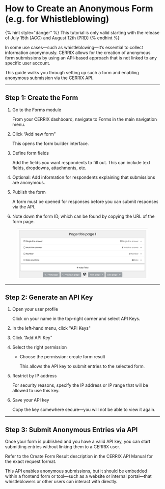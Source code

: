 # How to Create an Anonymous Form (e.g. for Whistleblowing)

{% hint style="danger" %}
This tutorial is only valid starting with the release of July 15th (ACC) and August 12th (PRD)
{% endhint %}

In some use cases—such as whistleblowing—it’s essential to collect information anonymously. CERRIX allows for the creation of anonymous form submissions by using an API-based approach that is not linked to any specific user account.

This guide walks you through setting up such a form and enabling anonymous submission via the CERRIX API.

***

## Step 1: Create the Form

1.  Go to the Forms module

    From your CERRIX dashboard, navigate to Forms in the main navigation menu.
2.  Click “Add new form”

    This opens the form builder interface.
3.  Define form fields

    Add the fields you want respondents to fill out. This can include text fields, dropdowns, attachments, etc.
4. Optional: Add information for respondents explaining that submissions are anonymous.
5.  Publish the form

    A form must be opened for responses before you can submit responses via the API.
6. Note down the form ID, which can be found by copying the URL of the form page.

<figure><img src="../.gitbook/assets/image (2) (1).png" alt=""><figcaption></figcaption></figure>

***

## Step 2: Generate an API Key

1.  Open your user profile

    Click on your name in the top-right corner and select API Keys.
2. In the left-hand menu, click "API Keys"
3. Click “Add API Key”
4. Select the right permission
   *   Choose the permission: create form result

       This allows the API key to submit entries to the selected form.
5.  Restrict by IP address

    For security reasons, specify the IP address or IP range that will be allowed to use this key.
6.  Save your API key

    Copy the key somewhere secure—you will not be able to view it again.

***

## Step 3: Submit Anonymous Entries via API

Once your form is published and you have a valid API key, you can start submitting entries without linking them to a CERRIX user.

Refer to the Create Form Result description in the CERRIX API Manual for the exact request format.

This API enables anonymous submissions, but it should be embedded within a frontend form or tool—such as a website or internal portal—that whistleblowers or other users can interact with directly.
